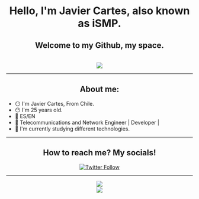 <div class="header" align="center"> <h1>Hello, I'm Javier Cartes, also known as iSMP. </h1> 
<h2>Welcome to my Github, my space.</h2>
</div>
<br>
<div align="center" width="200px">
  <img src="https://i.giphy.com/media/v1.Y2lkPTc5MGI3NjExcng4MTBhamF5eDk2NGs3Mm54Y3FpNXIyeXNscmdrN3B6endzcnZrZiZlcD12MV9pbnRlcm5hbF9naWZfYnlfaWQmY3Q9Zw/Ozf4qM5aX1qUqwtmFF/giphy.gif">
</div>
<hr>
<div class="Aboutme">
  <h2 align="center">About me:</h2>
  <ul align="left">
    <li>😶 I'm Javier Cartes, From Chile.</li>
    <li>😶 I'm 25 years old.</li>
    <li>👅 ES/EN</li>
    <li>📡 Telecommunications and Network Engineer | Developer | </li>
    <li>🌱 I'm currently studying different technologies.</li>
  </ul>    
</div>
<hr>
<div class="Socials" align="center">
  <h2>How to reach me? My socials! </h2>
  <a href="https://x.com/JcartX">
  <img alt="Twitter Follow" src="https://img.shields.io/twitter/follow/JcartX">
  </a>

</div>
<hr>

<div class="Stats" align="center">
  <a href="https://github.com/iSMP14">
    <img src="https://github-readme-stats.vercel.app/api?username=iSMP14&show_icons=true&theme=aura">
  </a>
  <br>
  <a href="https://github.com/iSMP14">
    <img src="https://github-readme-stats.vercel.app/api/top-langs/?username=iSMP14&layout=compact&langs_count=7&theme=aura">
  </a>
</div>
  

